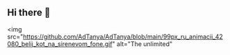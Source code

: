 ## Hi there 👋
<img src="https://github.com/AdTanya/AdTanya/blob/main/99px_ru_animacii_42080_belij_kot_na_sirenevom_fone.gif" alt="The unlimited"

